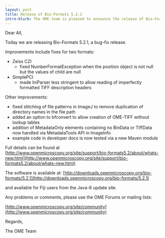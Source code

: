 ```yaml
---
layout: post
title: Release of Bio-Formats 5.2.1
intro-blurb: The OME team is pleased to announce the release of Bio-Formats 5.2.1
---
```

Dear All,

Today we are releasing Bio-Formats 5.2.1, a bug-fix release. 

Improvements include fixes for two formats:

*  Zeiss CZI
    -  fixed NumberFormatException when the position object is not null but the values of child are null
*  SimplePCI
    -  made IniParser less stringent to allow reading of imperfectly formatted TIFF description headers

Other improvements:

*  fixed stitching of file patterns in ImageJ to remove duplication of directory names in the file path
*  added an option to bfconvert to allow creation of OME-TIFF without lookup tables
*  addition of MetadataOnly elements containing no BinData or TiffData now handled via MetadataTools API in ImageInfo
*  example code in developer docs is now tested via a new Maven module

Full details can be found at [http://www.openmicroscopy.org/site/support/bio-formats5.2/about/whats-new.html](http://www.openmicroscopy.org/site/support/bio-formats5.2/about/whats-new.html)

The software is available at:
[http://downloads.openmicroscopy.org/bio-formats/5.2.1](http://downloads.openmicroscopy.org/bio-formats/5.2.1)

and available for Fiji users from the Java-8 update site.

Any problems or comments, please use the OME Forums or mailing lists:

[http://www.openmicroscopy.org/site/community](http://www.openmicroscopy.org/site/community)

Regards,

The OME Team
